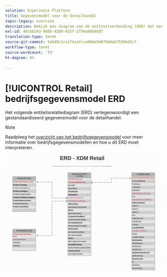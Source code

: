 ```yaml
---
solution: Experience Platform
title: Gegevensmodel voor de detailhandel
topic-legacy: overview
description: Bekijk een diagram van de entiteitverhouding (ERD) dat een gestandaardiseerd gegevensmodel voor de kleinhandelsindustrie beschrijft, compatibel met het Model van de Gegevens van de Ervaring (XDM) voor gebruik in Adobe Experience Platform.
exl-id: 40cbb243-668b-4280-815f-1f94a06b6b87
translation-type: tm+mt
source-git-commit: 5d449c1ca174cafcca988e9487940eb7550bd5cf
workflow-type: tm+mt
source-wordcount: '73'
ht-degree: 0%

---
```


# [!UICONTROL Retail] bedrijfsgegevensmodel ERD

Het volgende entiteitsrelatiediagram (ERD) vertegenwoordigt een gestandaardiseerd gegevensmodel voor de detailhandel.

>[!NOTE]
>
>Raadpleeg het [overzicht van het bedrijfsgegevensmodel](./overview.md) voor meer informatie over bedrijfsgegevensmodellen en hoe u dit ERD moet interpreteren.

![](../../images/industries/retail.png)
